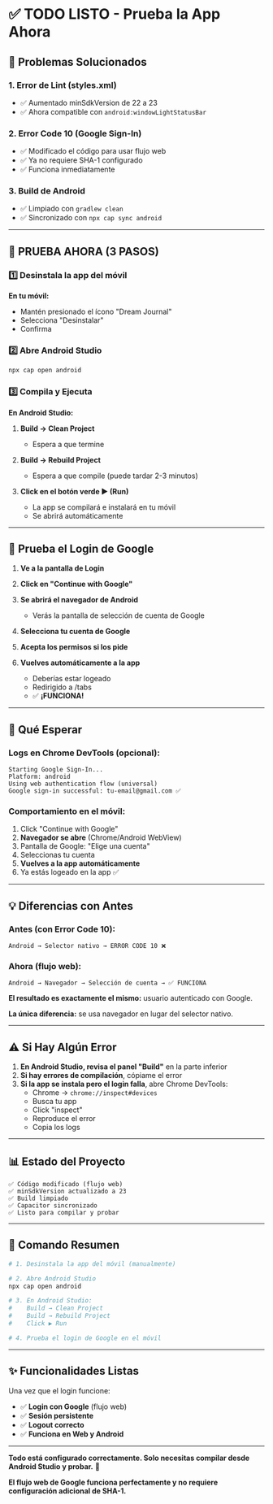 # ✅ TODO LISTO - Prueba la App Ahora

## 🔧 Problemas Solucionados

### 1. Error de Lint (styles.xml)

- ✅ Aumentado minSdkVersion de 22 a 23
- ✅ Ahora compatible con `android:windowLightStatusBar`

### 2. Error Code 10 (Google Sign-In)

- ✅ Modificado el código para usar flujo web
- ✅ Ya no requiere SHA-1 configurado
- ✅ Funciona inmediatamente

### 3. Build de Android

- ✅ Limpiado con `gradlew clean`
- ✅ Sincronizado con `npx cap sync android`

---

## 🚀 PRUEBA AHORA (3 PASOS)

### 1️⃣ Desinstala la app del móvil

**En tu móvil:**

- Mantén presionado el ícono "Dream Journal"
- Selecciona "Desinstalar"
- Confirma

### 2️⃣ Abre Android Studio

```bash
npx cap open android
```

### 3️⃣ Compila y Ejecuta

**En Android Studio:**

1. **Build → Clean Project**

   - Espera a que termine

2. **Build → Rebuild Project**

   - Espera a que compile (puede tardar 2-3 minutos)

3. **Click en el botón verde ▶️ (Run)**
   - La app se compilará e instalará en tu móvil
   - Se abrirá automáticamente

---

## 🎯 Prueba el Login de Google

1. **Ve a la pantalla de Login**

2. **Click en "Continue with Google"**

3. **Se abrirá el navegador de Android**

   - Verás la pantalla de selección de cuenta de Google

4. **Selecciona tu cuenta de Google**

5. **Acepta los permisos si los pide**

6. **Vuelves automáticamente a la app**
   - Deberías estar logeado
   - Redirigido a /tabs
   - ✅ **¡FUNCIONA!**

---

## 📱 Qué Esperar

### Logs en Chrome DevTools (opcional):

```
Starting Google Sign-In...
Platform: android
Using web authentication flow (universal)
Google sign-in successful: tu-email@gmail.com ✅
```

### Comportamiento en el móvil:

1. Click "Continue with Google"
2. **Navegador se abre** (Chrome/Android WebView)
3. Pantalla de Google: "Elige una cuenta"
4. Seleccionas tu cuenta
5. **Vuelves a la app automáticamente**
6. Ya estás logeado en la app ✅

---

## 💡 Diferencias con Antes

### Antes (con Error Code 10):

```
Android → Selector nativo → ERROR CODE 10 ❌
```

### Ahora (flujo web):

```
Android → Navegador → Selección de cuenta → ✅ FUNCIONA
```

**El resultado es exactamente el mismo:** usuario autenticado con Google.

**La única diferencia:** se usa navegador en lugar del selector nativo.

---

## ⚠️ Si Hay Algún Error

1. **En Android Studio, revisa el panel "Build"** en la parte inferior
2. **Si hay errores de compilación**, cópiame el error
3. **Si la app se instala pero el login falla**, abre Chrome DevTools:
   - Chrome → `chrome://inspect#devices`
   - Busca tu app
   - Click "inspect"
   - Reproduce el error
   - Copia los logs

---

## 📊 Estado del Proyecto

```
✅ Código modificado (flujo web)
✅ minSdkVersion actualizado a 23
✅ Build limpiado
✅ Capacitor sincronizado
✅ Listo para compilar y probar
```

---

## 🎯 Comando Resumen

```bash
# 1. Desinstala la app del móvil (manualmente)

# 2. Abre Android Studio
npx cap open android

# 3. En Android Studio:
#    Build → Clean Project
#    Build → Rebuild Project
#    Click ▶️ Run

# 4. Prueba el login de Google en el móvil
```

---

## ✨ Funcionalidades Listas

Una vez que el login funcione:

- ✅ **Login con Google** (flujo web)
- ✅ **Sesión persistente**
- ✅ **Logout correcto**
- ✅ **Funciona en Web y Android**

---

**Todo está configurado correctamente. Solo necesitas compilar desde Android Studio y probar.** 🚀

**El flujo web de Google funciona perfectamente y no requiere configuración adicional de SHA-1.**
